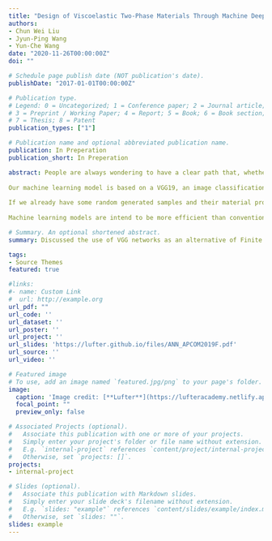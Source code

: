 ```yaml
---
title: "Design of Viscoelastic Two-Phase Materials Through Machine Deep Learning(In Preperation)"
authors:
- Chun Wei Liu
- Jyun‑Ping Wang
- Yun‑Che Wang
date: "2020-11-26T00:00:00Z"
doi: ""

# Schedule page publish date (NOT publication's date).
publishDate: "2017-01-01T00:00:00Z"

# Publication type.
# Legend: 0 = Uncategorized; 1 = Conference paper; 2 = Journal article;
# 3 = Preprint / Working Paper; 4 = Report; 5 = Book; 6 = Book section;
# 7 = Thesis; 8 = Patent
publication_types: ["1"]

# Publication name and optional abbreviated publication name.
publication: In Preperation
publication_short: In Preperation

abstract: People are always wondering to have a clear path that, whether we can design the mechanical properties we desire under some boundary conditions. Auxetic materials with recessed geometry were belived result in the property of negative poisson's ratio. Things like disorder networks and hexagon-inspired geometry has already being studies for decades with delightful performance. In this paper, thirty thousands 32 by 32 bits binary microstructure interpreted auxetic samples were generated by random algorithm and brownian based algorithm. These samples were then labeled by finite element method, with adequent parameters to describe the mechanical properties of the sample material.
 
Our machine learning model is based on a VGG19, an image classification model, but reconstructed as a regression version. Classification and regression problems were the fundamental classes of problems that computer scientist buried into. Luckily, their attributes now bloomed as the progress in technology. Today we deem our design problem to further demonstrate later more like a regression problem essentially.
 
If we already have some random generated samples and their material property labels, and we hope that the pump them into an oracle machine then it comes out with its prophecy or predicted labels. The oracle is now known as neural networks. It is the spirit of most algorithms in image recognition. For the problems in the image recognition realm, the most important thing is that convolutional neural networks(CNN) are assembled from convolution and pooling layers to extract features from the input data or the previous layers, for our problem, images. The output layers can be modified regard to categories of the problem we are curious about. A proper loss function and optimizer is critical for the machine learning model to reach its solutions.
 
Machine learning models are intend to be more efficient than conventional algorithms under the same amount of computation cost. Consider the case of the  optimization of a material design problem, if we are trying to design a two dimensional microstructure inside a N by N matrix M. In the worst case of infinite searching algorithm, we need to conduct 2^{N \times N} times of evaluation. In order to describe the material with accuracy, usually more than P parameters must be measured. And traditionally, finite element methods are computationally expensive. Luckily, machine learning algorithms are supposed to  allow us to use FEM only once on relatively small amount of samples in the matrix to predict the entire set of possibilities. We hope to apply this method to the design of viscoelastic auxetic materials, or High damping and high stiffness (HDHS) materials.

# Summary. An optional shortened abstract.
summary: Discussed the use of VGG networks as an alternative of Finite Element Methods (FEM) when labeling mechanical properties of small size 2D microstructure geometries.

tags:
- Source Themes
featured: true

#links:
#- name: Custom Link
#  url: http://example.org
url_pdf: ""
url_code: ''
url_dataset: ''
url_poster: ''
url_project: ''
url_slides: 'https://lufter.github.io/files/ANN_APCOM2019F.pdf'
url_source: ''
url_video: ''

# Featured image
# To use, add an image named `featured.jpg/png` to your page's folder. 
image:
  caption: 'Image credit: [**Lufter**](https://lufteracademy.netlify.app/)'
  focal_point: ""
  preview_only: false

# Associated Projects (optional).
#   Associate this publication with one or more of your projects.
#   Simply enter your project's folder or file name without extension.
#   E.g. `internal-project` references `content/project/internal-project/index.md`.
#   Otherwise, set `projects: []`.
projects:
- internal-project

# Slides (optional).
#   Associate this publication with Markdown slides.
#   Simply enter your slide deck's filename without extension.
#   E.g. `slides: "example"` references `content/slides/example/index.md`.
#   Otherwise, set `slides: ""`.
slides: example
---
```

